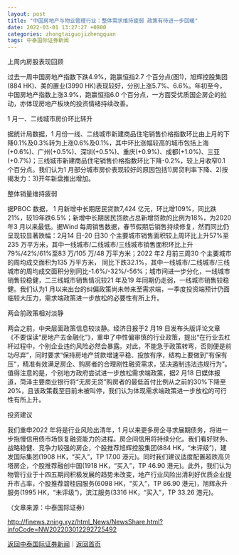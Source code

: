 ```yaml
---
layout: post
title: "中国房地产与物业管理行业：整体需求维持疲弱 政策有待进一步回暖"
date: 2022-03-01 13:27:27 +0800
categories: zhongtaiguojizhengquan
tags: 中泰国际证券新闻
---
```

<p>上周内房股表现回顾</p>
 <p>过去一周中国房地产指数下跌4.9%，跑赢恒指2.7 个百分点(图1)，旭辉控股集团(884 HK)、美的置业(3990 HK)表现较好，分别上涨5.7%、6.6%。年初至今，中国房地产指数上涨3.9%，跑赢恒指6.0 个百分点，一方面受优质国企房企的拉动，亦体现房地产板块的投资情绪持续改善。</p>
 <p>1 月一、二线城市房价环比转升</p>
 <p>据统计局数据，1 月份一线、二线城市新建商品住宅销售价格指数环比由上月的下降0.1%及0.3%转为上涨0.6%及0.1%，其中环比涨幅较高的城市包括上海(+0.6%)、广州(+0.5%)、深圳(+0.5%)、重庆(+0.9%)、成都(+1.0%)、三亚(+0.7%)；三线城市新建商品住宅销售价格指数环比下降-0.2%，较上月收窄0.1 个百分点。我们认为1 月部分城市房价表现较好的原因包括1)房贷利率下降、2)按揭发力：3)开年新盘推出增加。</p>
 <p>整体销量维持疲弱</p>
 <p>据PBOC 数据， 1 月新增中长期居民贷款7,424 亿元，环比增109%，同比跌21%，较19年跌6.5%；新增中长期居民贷款占总新增贷款的比例为18%，为2020 年3 月以来最低。据Wind 每周销售数据，春节假期后销售持续修复，然而同比仍呈现较显著跌幅：2月14 日-20 日30 个主要城市销售面积较上周环比上升57%至235 万平方米，其中一线城市/二线城市/三线城市销售面积环比上升79%/42%/61%至83 万/105 万/48 万平方米；2022 年2 月前三周30 个主要城市的周均成交面积为135 万平方米， 同比下跌32.1%，其中一线城市/二线城市/三线城市的周均成交面积分别同比-1.6%/-32%/-56%；城市间进一步分化，一线城市销售较稳健，二三线城市销售情况较21 年及19 年同期仍走弱，一线城市销售较稳健。我们认为1 月以来出台的纠偏政策尚未带来至需求端，一季度投资端预计仍面临较大压力，需求端政策进一步放松的必要性有所上升。</p>
 <p>两会前政策相对淡静</p>
 <p>两会之前，中央层面政策信息较淡静。经济日报于2 月19 日发布头版评论文章《不要误读“房地产去金融化”》，重申了中性偏审慎的行业政策，提出“在行业去杠杆过程中，个别企业违约风险必然会暴露。对此，不能急于政策转弯，否则便是前功尽弃”，同时要求“保持房地产贷款增速平稳、投放有序，结构上要做到”有保有压“，精准有效满足房企、购房者的合理刚性融资需求，坚决遏制违法违规行为”。值得注意的是，个别地方政府尝试进一步放松需求端政策，据2 月18 日媒体报道，菏泽主要商业银行将“无房无贷”购房者的最低首付比例从之前的30%下降至20%，且该政策截至目前未被叫停，我们认为体现需求端政策进一步放松的可行性有所上升。</p>
 <p>投资建议</p>
 <p>我们重申2022 年将是行业风险出清年，1 月以来更多房企寻求展期债务，将进一步拖慢信用债市场恢复融资能力的进程。房企间信用将持续分化。我们看好财务、战略稳健、竞争力较强的房企，个股推荐旭辉控股集团(884 HK，“未评级”)，建发国际集团(1908 HK，“买入”，TP 17.00 港元)。同时我们建议适度配置超跌高贝塔房企，个股推荐融创中国(1918 HK，“买入”，TP 46.90 港元)。此外，我们认为物管行业于十四五期间积极发展的趋势未改变，地产行业风险出清利好优质企业提升市占率，个股推荐碧桂园服务(6098 HK，“买入”，TP 86.90 港元)，旭辉永升服务(1995 HK，“未评级”)，滨江服务(3316 HK，“买入”，TP 33.26 港元)。</p><p class="em_media">（文章来源：中泰国际证券）</p>

<http://finews.zning.xyz/html_News/NewsShare.html?infoCode=NW202203012292725492>

[返回中泰国际证券新闻](//finews.withounder.com/category/zhongtaiguojizhengquan.html)｜[返回首页](//finews.withounder.com/)